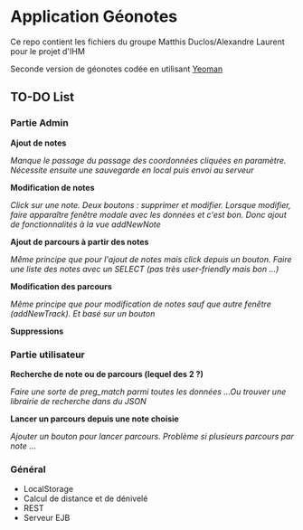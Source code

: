 # Application Géonotes

Ce repo contient les fichiers du groupe Matthis Duclos/Alexandre Laurent pour le projet d'IHM

Seconde version de géonotes codée en utilisant [Yeoman](http://yeoman.io)


## TO-DO List

### Partie Admin

**Ajout de notes**

*Manque le passage du passage des coordonnées cliquées en paramètre. Nécessite ensuite une sauvegarde en local puis envoi au serveur*


**Modification de notes**

*Click sur une note. Deux boutons : supprimer et modifier. Lorsque modifier, faire apparaître fenêtre modale avec les données et c'est bon. Donc ajout de fonctionnalités à la vue addNewNote*


**Ajout de parcours à partir des notes**

*Même principe que pour l'ajout de notes mais click depuis un bouton. Faire une liste des notes avec un SELECT (pas très user-friendly mais bon ...)*


**Modification des parcours**

*Même principe que pour modification de notes sauf que autre fenêtre (addNewTrack). Et basé sur un bouton*


**Suppressions**

### Partie utilisateur

**Recherche de note ou de parcours (lequel des 2 ?)**

*Faire une sorte de preg_match parmi toutes les données ...Ou trouver une librairie de recherche dans du JSON*

**Lancer un parcours depuis une note choisie**

*Ajouter un bouton pour lancer parcours. Problème si plusieurs parcours par note ...*


### Général

- LocalStorage
- Calcul de distance et de dénivelé
- REST
- Serveur EJB